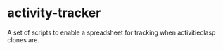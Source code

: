 # activity-tracker

A set of scripts to enable a spreadsheet for tracking when activitieclasp clones are.
